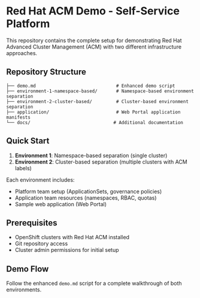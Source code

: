 # Red Hat ACM Demo - Self-Service Platform

This repository contains the complete setup for demonstrating Red Hat Advanced Cluster Management (ACM) with two different infrastructure approaches.

## Repository Structure

```none
├── demo.md                              # Enhanced demo script
├── environment-1-namespace-based/       # Namespace-based environment separation
├── environment-2-cluster-based/         # Cluster-based environment separation
├── application/                         # Web Portal application manifests
└── docs/                               # Additional documentation
```

## Quick Start

1. **Environment 1**: Namespace-based separation (single cluster)
2. **Environment 2**: Cluster-based separation (multiple clusters with ACM labels)

Each environment includes:

- Platform team setup (ApplicationSets, governance policies)
- Application team resources (namespaces, RBAC, quotas)
- Sample web application (Web Portal)

## Prerequisites

- OpenShift clusters with Red Hat ACM installed
- Git repository access
- Cluster admin permissions for initial setup

## Demo Flow

Follow the enhanced `demo.md` script for a complete walkthrough of both environments.
